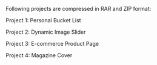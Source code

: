 Following projects are compressed in RAR and ZIP format:

Project 1: Personal Bucket List 

Project 2: Dynamic Image Slider

Project 3: E-commerce Product Page

Project 4: Magazine Cover
